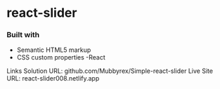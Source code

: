 # react-slider

### Built with 

- Semantic HTML5 markup 
- CSS custom properties -React

Links
Solution URL: github.com/Mubbyrex/Simple-react-slider
Live Site URL: react-slider008.netlify.app
